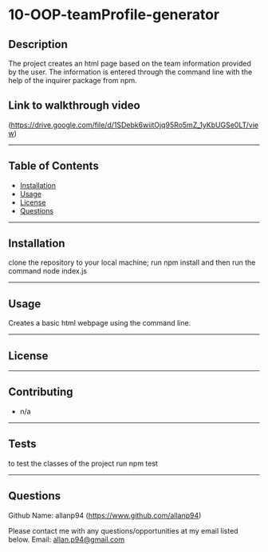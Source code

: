 # 10-OOP-teamProfile-generator

## Description

The project creates an html page based on the team information provided by the user. The information is entered through the command line with the help of the inquirer package from npm.

## Link to walkthrough video

(https://drive.google.com/file/d/1SDebk6wiitOjq95Ro5mZ_1yKbUGSe0LT/view)

---

## Table of Contents

- [Installation](#installation)
- [Usage](#usage)
- [License](#license)
- [Questions](#questions)

---

## Installation

clone the repository to your local machine; run npm install and then run the command node index.js

---

## Usage

Creates a basic html webpage using the command line.

---

## License

---

## Contributing

- n/a

---

## Tests

to test the classes of the project run npm test

---

## Questions

Github Name: allanp94
(https://www.github.com/allanp94)

Please contact me with any questions/opportunities at my email listed below.
Email: allan.p94@gmail.com
